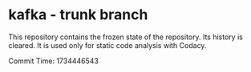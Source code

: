 # kafka - trunk branch

This repository contains the frozen state of the repository.
Its history is cleared. It is used only for static code
analysis with Codacy.

Commit Time: 1734446543